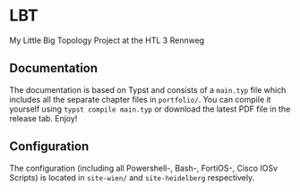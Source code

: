 # LBT
My Little Big Topology Project at the HTL 3 Rennweg

## Documentation

The documentation is based on Typst and consists of a `main.typ` file which includes all the separate chapter files in `portfolio/`. You can compile it yourself using `typst compile main.typ` or download the latest PDF file in the release tab. Enjoy!

## Configuration

The configuration (including all Powershell-, Bash-, FortiOS-, Cisco IOSv Scripts) is located in `site-wien/` and `site-heidelberg` respectively.
